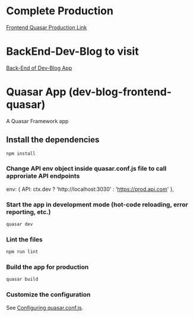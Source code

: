 # Complete Production
[Frontend Quasar Production Link](https://agitated-mclean-5f9de9.netlify.app/#/)

# BackEnd-Dev-Blog to visit

[Back-End of Dev-Blog App](https://github.com/lehao190/Dev-Blog-App-Backend-FeathersJS)

# Quasar App (dev-blog-frontend-quasar)

A Quasar Framework app

## Install the dependencies
```bash
npm install
```

### Change API env object inside quasar.conf.js file to call approriate API endpoints
env: {
  API: ctx.dev
    ? 'http://localhost:3030'
    : 'https://prod.api.com'
},


### Start the app in development mode (hot-code reloading, error reporting, etc.)
```bash
quasar dev
```

### Lint the files
```bash
npm run lint
```

### Build the app for production
```bash
quasar build
```

### Customize the configuration
See [Configuring quasar.conf.js](https://v1.quasar.dev/quasar-cli/quasar-conf-js).
